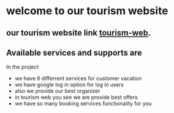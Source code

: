 # welcome to our tourism website

## our tourism website link [tourism-web](https://tourism-web-2ab2c.web.app/).

## Available services and supports are

In the project

<ul>
 <li>we have 6 differrent services for customer vacation</li>
 <li>we have google log in option for log in users</li>
 <li>also we provide our best organizer</li>
 <li>in  tourism web you see we are provide best offers</li>
 <li>we have so many booking services functionality for you</li>
</ul>

